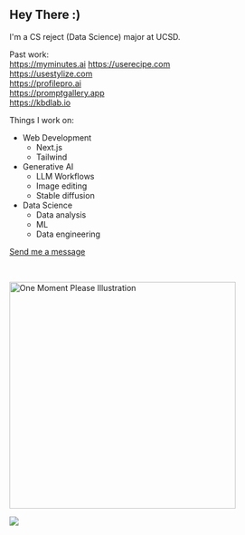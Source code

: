 ## Hey There :)

I'm a CS reject (Data Science) major at UCSD. 

Past work:  
https://myminutes.ai
https://userecipe.com  
https://usestylize.com  
https://profilepro.ai  
https://promptgallery.app  
https://kbdlab.io

Things I work on:
* Web Development
  - Next.js
  - Tailwind
* Generative AI
  - LLM Workflows
  - Image editing
  - Stable diffusion
* Data Science
  - Data analysis
  - ML
  - Data engineering
 
[Send me a message](https://dm.new/schmitz)

&nbsp;

<img src= "https://i.ibb.co/Fg69BmD/one-moment-please-by-khotsodube-deaqehe.gif" alt= "One Moment Please Illustration" width = "400" >

![](https://komarev.com/ghpvc/?username=SchmitzAndrew)
